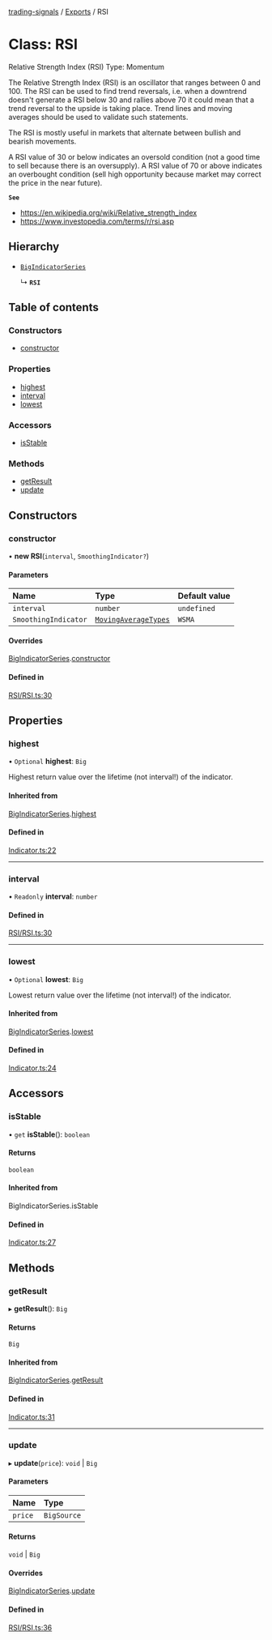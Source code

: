 [trading-signals](../README.md) / [Exports](../modules.md) / RSI

# Class: RSI

Relative Strength Index (RSI) Type: Momentum

The Relative Strength Index (RSI) is an oscillator that ranges between 0 and 100. The RSI can be used to find trend reversals, i.e. when a downtrend doesn't generate a RSI below 30 and rallies above 70 it could mean that a trend reversal to the upside is taking place. Trend lines and moving averages should be used to validate such statements.

The RSI is mostly useful in markets that alternate between bullish and bearish movements.

A RSI value of 30 or below indicates an oversold condition (not a good time to sell because there is an oversupply). A RSI value of 70 or above indicates an overbought condition (sell high opportunity because market may correct the price in the near future).

**`See`**

- https://en.wikipedia.org/wiki/Relative_strength_index
- https://www.investopedia.com/terms/r/rsi.asp

## Hierarchy

- [`BigIndicatorSeries`](BigIndicatorSeries.md)

  ↳ **`RSI`**

## Table of contents

### Constructors

- [constructor](RSI.md#constructor)

### Properties

- [highest](RSI.md#highest)
- [interval](RSI.md#interval)
- [lowest](RSI.md#lowest)

### Accessors

- [isStable](RSI.md#isstable)

### Methods

- [getResult](RSI.md#getresult)
- [update](RSI.md#update)

## Constructors

### constructor

• **new RSI**(`interval`, `SmoothingIndicator?`)

#### Parameters

| Name                 | Type                                                     | Default value |
| :------------------- | :------------------------------------------------------- | :------------ |
| `interval`           | `number`                                                 | `undefined`   |
| `SmoothingIndicator` | [`MovingAverageTypes`](../modules.md#movingaveragetypes) | `WSMA`        |

#### Overrides

[BigIndicatorSeries](BigIndicatorSeries.md).[constructor](BigIndicatorSeries.md#constructor)

#### Defined in

[RSI/RSI.ts:30](https://github.com/bennycode/trading-signals/blob/53d8192/src/RSI/RSI.ts#L30)

## Properties

### highest

• `Optional` **highest**: `Big`

Highest return value over the lifetime (not interval!) of the indicator.

#### Inherited from

[BigIndicatorSeries](BigIndicatorSeries.md).[highest](BigIndicatorSeries.md#highest)

#### Defined in

[Indicator.ts:22](https://github.com/bennycode/trading-signals/blob/53d8192/src/Indicator.ts#L22)

---

### interval

• `Readonly` **interval**: `number`

#### Defined in

[RSI/RSI.ts:30](https://github.com/bennycode/trading-signals/blob/53d8192/src/RSI/RSI.ts#L30)

---

### lowest

• `Optional` **lowest**: `Big`

Lowest return value over the lifetime (not interval!) of the indicator.

#### Inherited from

[BigIndicatorSeries](BigIndicatorSeries.md).[lowest](BigIndicatorSeries.md#lowest)

#### Defined in

[Indicator.ts:24](https://github.com/bennycode/trading-signals/blob/53d8192/src/Indicator.ts#L24)

## Accessors

### isStable

• `get` **isStable**(): `boolean`

#### Returns

`boolean`

#### Inherited from

BigIndicatorSeries.isStable

#### Defined in

[Indicator.ts:27](https://github.com/bennycode/trading-signals/blob/53d8192/src/Indicator.ts#L27)

## Methods

### getResult

▸ **getResult**(): `Big`

#### Returns

`Big`

#### Inherited from

[BigIndicatorSeries](BigIndicatorSeries.md).[getResult](BigIndicatorSeries.md#getresult)

#### Defined in

[Indicator.ts:31](https://github.com/bennycode/trading-signals/blob/53d8192/src/Indicator.ts#L31)

---

### update

▸ **update**(`price`): `void` \| `Big`

#### Parameters

| Name    | Type        |
| :------ | :---------- |
| `price` | `BigSource` |

#### Returns

`void` \| `Big`

#### Overrides

[BigIndicatorSeries](BigIndicatorSeries.md).[update](BigIndicatorSeries.md#update)

#### Defined in

[RSI/RSI.ts:36](https://github.com/bennycode/trading-signals/blob/53d8192/src/RSI/RSI.ts#L36)
